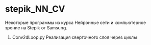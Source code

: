 # stepik_NN_CV
Некоторые программы из курса Нейронные сети и компьютерное зрение на Stepik от Samsung.

1) Conv2dLoop.py Реализация сверточного слоя через циклы
